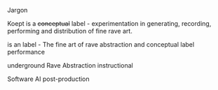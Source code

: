 Jargon

Koept is a ~~conceptual~~ label - experimentation in generating, recording, performing and distribution of fine rave art.

is an label - The fine art of rave abstraction and conceptual label performance

underground 
Rave 
Abstraction
instructional

Software
AI
post-production
<!--stackedit_data:
eyJoaXN0b3J5IjpbMTU4MjExODQzNSw3Mjk1NDUyODYsLTE2ND
k2NTUwMjcsMTgzOTc3NzQyNl19
-->